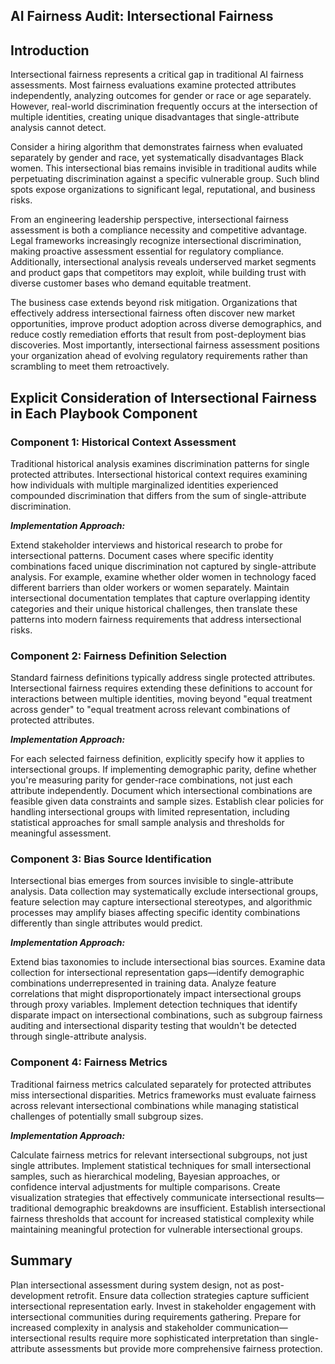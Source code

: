 ## AI Fairness Audit: Intersectional Fairness

## Introduction ##

Intersectional fairness represents a critical gap in traditional AI fairness assessments. Most fairness evaluations examine protected attributes independently, analyzing outcomes for gender or race or age separately. However, real-world discrimination frequently occurs at the intersection of multiple identities, creating unique disadvantages that single-attribute analysis cannot detect.

Consider a hiring algorithm that demonstrates fairness when evaluated separately by gender and race, yet systematically disadvantages Black women. This intersectional bias remains invisible in traditional audits while perpetuating discrimination against a specific vulnerable group. Such blind spots expose organizations to significant legal, reputational, and business risks.

From an engineering leadership perspective, intersectional fairness assessment is both a compliance necessity and competitive advantage. Legal frameworks increasingly recognize intersectional discrimination, making proactive assessment essential for regulatory compliance. Additionally, intersectional analysis reveals underserved market segments and product gaps that competitors may exploit, while building trust with diverse customer bases who demand equitable treatment.

The business case extends beyond risk mitigation. Organizations that effectively address intersectional fairness often discover new market opportunities, improve product adoption across diverse demographics, and reduce costly remediation efforts that result from post-deployment bias discoveries. Most importantly, intersectional fairness assessment positions your organization ahead of evolving regulatory requirements rather than scrambling to meet them retroactively.

## Explicit Consideration of Intersectional Fairness in Each Playbook Component ##

### Component 1: Historical Context Assessment ###

Traditional historical analysis examines discrimination patterns for single protected attributes. Intersectional historical context requires examining how individuals with multiple marginalized identities experienced compounded discrimination that differs from the sum of single-attribute discrimination.

***Implementation Approach:***

Extend stakeholder interviews and historical research to probe for intersectional patterns. Document cases where specific identity combinations faced unique discrimination not captured by single-attribute analysis. For example, examine whether older women in technology faced different barriers than older workers or women separately. Maintain intersectional documentation templates that capture overlapping identity categories and their unique historical challenges, then translate these patterns into modern fairness requirements that address intersectional risks.

### Component 2: Fairness Definition Selection ###

Standard fairness definitions typically address single protected attributes. Intersectional fairness requires extending these definitions to account for interactions between multiple identities, moving beyond "equal treatment across gender" to "equal treatment across relevant combinations of protected attributes.

***Implementation Approach:***

For each selected fairness definition, explicitly specify how it applies to intersectional groups. If implementing demographic parity, define whether you're measuring parity for gender-race combinations, not just each attribute independently. Document which intersectional combinations are feasible given data constraints and sample sizes. Establish clear policies for handling intersectional groups with limited representation, including statistical approaches for small sample analysis and thresholds for meaningful assessment.

### Component 3: Bias Source Identification ###

Intersectional bias emerges from sources invisible to single-attribute analysis. Data collection may systematically exclude intersectional groups, feature selection may capture intersectional stereotypes, and algorithmic processes may amplify biases affecting specific identity combinations differently than single attributes would predict.

***Implementation Approach:***

Extend bias taxonomies to include intersectional bias sources. Examine data collection for intersectional representation gaps—identify demographic combinations underrepresented in training data. Analyze feature correlations that might disproportionately impact intersectional groups through proxy variables. Implement detection techniques that identify disparate impact on intersectional combinations, such as subgroup fairness auditing and intersectional disparity testing that wouldn't be detected through single-attribute analysis.

### Component 4: Fairness Metrics ###

Traditional fairness metrics calculated separately for protected attributes miss intersectional disparities. Metrics frameworks must evaluate fairness across relevant intersectional combinations while managing statistical challenges of potentially small subgroup sizes.

***Implementation Approach:***

Calculate fairness metrics for relevant intersectional subgroups, not just single attributes. Implement statistical techniques for small intersectional samples, such as hierarchical modeling, Bayesian approaches, or confidence interval adjustments for multiple comparisons. Create visualization strategies that effectively communicate intersectional results—traditional demographic breakdowns are insufficient. Establish intersectional fairness thresholds that account for increased statistical complexity while maintaining meaningful protection for vulnerable intersectional groups.

## Summary ## 

Plan intersectional assessment during system design, not as post-development retrofit. Ensure data collection strategies capture sufficient intersectional representation early. Invest in stakeholder engagement with intersectional communities during requirements gathering. Prepare for increased complexity in analysis and stakeholder communication—intersectional results require more sophisticated interpretation than single-attribute assessments but provide more comprehensive fairness protection.


